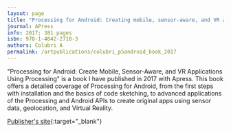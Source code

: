 ```yaml
---
layout: page
title: "Processing for Android: Creating mobile, sensor-aware, and VR applications using Processing"
journal: APress
info: 2017; 381 pages
isbn: 978-1-4842-2718-3
authors: Colubri A
permalink: /artpublications/colubri_p5android_book_2017
---
```


"Processing for Android: Create Mobile, Sensor-Aware, and VR Applications Using Processing" is a book I have published in 2017 with Apress. This book offers a detailed coverage of Processing for Android, from the first steps with installation and the basics of code sketching, to advanced applications of the Processing and Android APIs to create original apps using sensor data, geolocation, and Virtual Reality.

[Publisher's site](https://www.apress.com/us/book/9781484227183){:target="_blank"}
